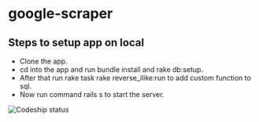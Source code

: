 # google-scraper

## Steps to setup app on local

* Clone the app.
* cd into the app and run bundle install and rake db:setup.
* After that run rake task rake reverse_ilike:run to add custom function to sql.
* Now run command rails s to start the server.


![Codeship status](https://codeship.com/projects/28a34290-bf5f-0132-847c-02dbd2cd96ae/status?branch=master)
